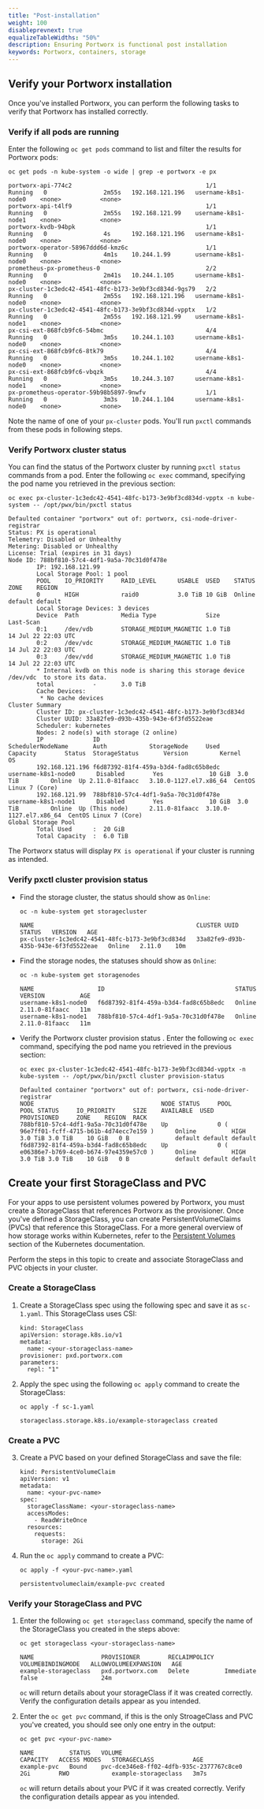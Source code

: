 ```yaml
---
title: "Post-installation"
weight: 100
disableprevnext: true
equalizeTableWidths: "50%"
description: Ensuring Portworx is functional post installation
keywords: Portworx, containers, storage
---
```


## Verify your Portworx installation 

Once you've installed Portworx, you can perform the following tasks to verify that Portworx has installed correctly. 

### Verify if all pods are running

Enter the following `oc get pods` command to list and filter the results for Portworx pods:

```text 
oc get pods -n kube-system -o wide | grep -e portworx -e px
```

```output
portworx-api-774c2                                      1/1     Running   0                2m55s   192.168.121.196   username-k8s1-node0    <none>           <none>
portworx-api-t4lf9                                      1/1     Running   0                2m55s   192.168.121.99    username-k8s1-node1    <none>           <none>
portworx-kvdb-94bpk                                     1/1     Running   0                4s      192.168.121.196   username-k8s1-node0    <none>           <none>
portworx-operator-58967ddd6d-kmz6c                      1/1     Running   0                4m1s    10.244.1.99       username-k8s1-node0    <none>           <none>
prometheus-px-prometheus-0                              2/2     Running   0                2m41s   10.244.1.105      username-k8s1-node0    <none>           <none>
px-cluster-1c3edc42-4541-48fc-b173-3e9bf3cd834d-9gs79   2/2     Running   0                2m55s   192.168.121.196   username-k8s1-node0    <none>           <none>
px-cluster-1c3edc42-4541-48fc-b173-3e9bf3cd834d-vpptx   1/2     Running   0                2m55s   192.168.121.99    username-k8s1-node1    <none>           <none>
px-csi-ext-868fcb9fc6-54bmc                             4/4     Running   0                3m5s    10.244.1.103      username-k8s1-node0    <none>           <none>
px-csi-ext-868fcb9fc6-8tk79                             4/4     Running   0                3m5s    10.244.1.102      username-k8s1-node0    <none>           <none>
px-csi-ext-868fcb9fc6-vbqzk                             4/4     Running   0                3m5s    10.244.3.107      username-k8s1-node1    <none>           <none>
px-prometheus-operator-59b98b5897-9nwfv                 1/1     Running   0                3m3s    10.244.1.104      username-k8s1-node0    <none>           <none>
```

Note the name of one of your `px-cluster` pods. You'll run `pxctl` commands from these pods in following steps. 

### Verify Portworx cluster status

You can find the status of the Portworx cluster by running `pxctl status` commands from a pod. Enter the following `oc exec` command, specifying the pod name you retrieved in the previous section:

```text
oc exec px-cluster-1c3edc42-4541-48fc-b173-3e9bf3cd834d-vpptx -n kube-system -- /opt/pwx/bin/pxctl status
```
```output
Defaulted container "portworx" out of: portworx, csi-node-driver-registrar
Status: PX is operational
Telemetry: Disabled or Unhealthy
Metering: Disabled or Unhealthy
License: Trial (expires in 31 days)
Node ID: 788bf810-57c4-4df1-9a5a-70c31d0f478e
        IP: 192.168.121.99 
        Local Storage Pool: 1 pool
        POOL    IO_PRIORITY     RAID_LEVEL      USABLE  USED    STATUS  ZONE    REGION
        0       HIGH            raid0           3.0 TiB 10 GiB  Online  default default
        Local Storage Devices: 3 devices
        Device  Path            Media Type              Size            Last-Scan
        0:1     /dev/vdb        STORAGE_MEDIUM_MAGNETIC 1.0 TiB         14 Jul 22 22:03 UTC
        0:2     /dev/vdc        STORAGE_MEDIUM_MAGNETIC 1.0 TiB         14 Jul 22 22:03 UTC
        0:3     /dev/vdd        STORAGE_MEDIUM_MAGNETIC 1.0 TiB         14 Jul 22 22:03 UTC
        * Internal kvdb on this node is sharing this storage device /dev/vdc  to store its data.
        total           -       3.0 TiB
        Cache Devices:
         * No cache devices
Cluster Summary
        Cluster ID: px-cluster-1c3edc42-4541-48fc-b173-3e9bf3cd834d
        Cluster UUID: 33a82fe9-d93b-435b-943e-6f3fd5522eae
        Scheduler: kubernetes
        Nodes: 2 node(s) with storage (2 online)
        IP              ID                                      SchedulerNodeName       Auth            StorageNode     Used    Capacity        Status  StorageStatus       Version         Kernel                  OS
        192.168.121.196 f6d87392-81f4-459a-b3d4-fad8c65b8edc    username-k8s1-node0      Disabled        Yes             10 GiB  3.0 TiB         Online  Up 2.11.0-81faacc   3.10.0-1127.el7.x86_64  CentOS Linux 7 (Core)
        192.168.121.99  788bf810-57c4-4df1-9a5a-70c31d0f478e    username-k8s1-node1      Disabled        Yes             10 GiB  3.0 TiB         Online  Up (This node)      2.11.0-81faacc  3.10.0-1127.el7.x86_64  CentOS Linux 7 (Core)
Global Storage Pool
        Total Used      :  20 GiB
        Total Capacity  :  6.0 TiB
```

The Portworx status will display `PX is operational` if your cluster is running as intended. 

<!-- I'd love to give them a list of things to review here. What's important?

* look for warnings, if any
* Status: PX is operational
 
-->
### Verify pxctl cluster provision status

* Find the storage cluster, the status should show as `Online`:

    ```text
    oc -n kube-system get storagecluster
    ```
    ```output
    NAME                                              CLUSTER UUID                           STATUS   VERSION   AGE
    px-cluster-1c3edc42-4541-48fc-b173-3e9bf3cd834d   33a82fe9-d93b-435b-943e-6f3fd5522eae   Online   2.11.0    10m
    ```

* Find the storage nodes, the statuses should show as `Online`:

    ```text
    oc -n kube-system get storagenodes
    ```

    ```output
    NAME                  ID                                     STATUS   VERSION          AGE
    username-k8s1-node0   f6d87392-81f4-459a-b3d4-fad8c65b8edc   Online   2.11.0-81faacc   11m
    username-k8s1-node1   788bf810-57c4-4df1-9a5a-70c31d0f478e   Online   2.11.0-81faacc   11m
    ```       

* Verify the Portworx cluster provision status <!-- What's the success condition here?-->. Enter the following `oc exec` command, specifying the pod name you retrieved in the previous section:

    ```text
    oc exec px-cluster-1c3edc42-4541-48fc-b173-3e9bf3cd834d-vpptx -n kube-system -- /opt/pwx/bin/pxctl cluster provision-status
    ```

    ```output
    Defaulted container "portworx" out of: portworx, csi-node-driver-registrar
    NODE                                    NODE STATUS     POOL                                            POOL STATUS     IO_PRIORITY     SIZE    AVAILABLE  USED     PROVISIONED     ZONE    REGION  RACK
    788bf810-57c4-4df1-9a5a-70c31d0f478e    Up              0 ( 96e7ff01-fcff-4715-b61b-4d74ecc7e159 )      Online          HIGH            3.0 TiB 3.0 TiB    10 GiB   0 B             default default default
    f6d87392-81f4-459a-b3d4-fad8c65b8edc    Up              0 ( e06386e7-b769-4ce0-b674-97e4359e57c0 )      Online          HIGH            3.0 TiB 3.0 TiB    10 GiB   0 B             default default default
    ```

## Create your first StorageClass and PVC

For your apps to use persistent volumes powered by Portworx, you must create a StorageClass that references Portworx as the provisioner. Once you've defined a StorageClass, you can create PersistentVolumeClaims (PVCs) that reference this StorageClass. For a more general overview of how storage works within Kubernetes, refer to the [Persistent Volumes](https://kubernetes.io/docs/concepts/storage/persistent-volumes/) section of the Kubernetes documentation. 

Perform the steps in this topic to create and associate StorageClass and PVC objects in your cluster.

### Create a StorageClass

1. Create a StorageClass spec using the following spec and save it as `sc-1.yaml`. This StorageClass uses CSI:

    ```text 
    kind: StorageClass
    apiVersion: storage.k8s.io/v1
    metadata:
      name: <your-storageclass-name>
    provisioner: pxd.portworx.com
    parameters:
      repl: "1"
    ```

2. Apply the spec using the following `oc apply` command to create the StorageClass:

    ```text
    oc apply -f sc-1.yaml
    ```
    ```output
    storageclass.storage.k8s.io/example-storageclass created
    ```

### Create a PVC

3. Create a PVC based on your defined StorageClass and save the file:

    ```text
    kind: PersistentVolumeClaim
    apiVersion: v1
    metadata:
      name: <your-pvc-name>
    spec:
      storageClassName: <your-storageclass-name>
      accessModes:
        - ReadWriteOnce
      resources:
        requests:
          storage: 2Gi
    ```

4. Run the `oc apply` command to create a PVC:

    ```text
    oc apply -f <your-pvc-name>.yaml
    ```
    ```output
    persistentvolumeclaim/example-pvc created
    ```

### Verify your StorageClass and PVC

1. Enter the following `oc get storageclass` command, specify the name of the StorageClass you created in the steps above:

    ```text
    oc get storageclass <your-storageclass-name>
    ```
    ```output
    NAME                   PROVISIONER        RECLAIMPOLICY   VOLUMEBINDINGMODE   ALLOWVOLUMEEXPANSION   AGE
    example-storageclass   pxd.portworx.com   Delete          Immediate           false                  24m
    ```

    `oc` will return details about your storageClass if it was created correctly. Verify the configuration details appear as you intended. 

2. Enter the `oc get pvc` command, if this is the only StroageClass and PVC you've created, you should see only one entry in the output:

    ```text
    oc get pvc <your-pvc-name>
    ```
    ```output
    NAME          STATUS   VOLUME                                     CAPACITY   ACCESS MODES   STORAGECLASS           AGE
    example-pvc   Bound    pvc-dce346e8-ff02-4dfb-935c-2377767c8ce0   2Gi        RWO            example-storageclass   3m7s
    ```

    `oc` will return details about your PVC if it was created correctly. Verify the configuration details appear as you intended. 


<!-- 
## Monitor your Portworx cluster 

You can use the following technologies to monitor your Portworx cluster:

* Prometheus to collect data
* Alertmanager to provide notifications
* Grafana to visualize your data

### Verify monitoring using Prometheus

You can monitor your Portworx cluster using Prometheus. Portworx deploys Prometheus by default, but you can verify the deployment:

1. Verify that Prometheus pods are running by entering the following `oc get pods` command:

    ```text 
    oc get pods -A | grep -i prometheus
    ```
    ```output
    kube-system   prometheus-px-prometheus-0                              2/2     Running            0                59m
    kube-system   px-prometheus-operator-59b98b5897-9nwfv                 1/1     Running            0                60m
    ```

2. Verify that the Prometheus `px-prometheus` and `prometheus operated` services exist by entering the following `oc get service` command:

    ```text 
    oc -n kube-system get service | grep -i prometheus
    ```
    ```output
    prometheus-operated         ClusterIP   None             <none>        9090/TCP                       63m
    px-prometheus               ClusterIP   10.99.61.133     <none>        9090/TCP                       63m
    ```
### Set up Alertmanager

Prometheus Alertmanager handles alerts sent from the Prometheus server based on rules you set. If any Prometheus rule is triggered, Alertmanager sends a corresponding notification to the specified receivers. You can configure these receivers using an Alertmanager config file. Perform the following steps to configure and enable Alertmanager: 

1. Create a valid [Alertmanager configuration](https://prometheus.io/docs/alerting/latest/configuration/) file and name it `alertmanager.yaml`.

1. Create a secret called `alertmanager-portworx` in the same namespace as your StorageCluster object:

    ```text
    oc -n kube-system create secret generic alertmanager-portworx --from-file=alertmanager.yaml=alertmanager.yaml
    ```

2. Edit your StorageCluster object to enable Alertmanager:

    ```text
    apiVersion: core.libopenstorage.org/v1
    kind: StorageCluster
    metadata:
      name: portworx
      namespace: kube-system
    monitoring:
        prometheus:
          enabled: true
          exportMetrics: true
          alertManager:
            enabled: true
    ```

3. Access Alertmanager by setting up port forwarding and browsing to the specified port. In this example, port forwarding is provided for ease of access to the Alertmanager service from the node IP using the port 9093:

    ```text 
    oc -n kube-system port-forward service/alertmanager-portworx 9093:9093
    ```

    The following is a sample for Alertmanager, the settings used in your environment may be different:

    ```text
    global:
      # The smarthost and SMTP sender used for mail notifications.
      smtp_smarthost: 'smtp.gmail.com:587'
      smtp_from: 'abc@test.com'
      smtp_auth_username: "abc@test.com"
      smtp_auth_password: 'xyxsy'
    route:
      group_by: [Alertname]
      # Send all notifications to me.
      receiver: email-me
    receivers:
    - name: email-me
      email_configs:
      - to: abc@test.com
        from: abc@test.com
        smarthost: smtp.gmail.com:587
        auth_username: "abc@test.com"
        auth_identity: "abc@test.com"
        auth_password: "abc@test.com"
    ```

{{<info>}}
**NOTE:** PX-Central on-premises includes Grafana and Portworx dashboards natively, which you can use to monitor your Portworx cluster. Refer to the [PX-Central documentation](https://central.docs.portworx.com/) for further details.
{{</info>}}

### Configure Grafana

You can connect to Prometheus using Grafana to visualize your data. 

1. Enter the following `curl` commands to download the Grafana dashboard and datasource configuration files:

    ```text 
    curl -O https://docs.portworx.com/samples/k8s/pxc/grafana-dashboard-config.yaml
    ```
    ```output
    % Total    % Received % Xferd  Average Speed   Time    Time     Time  Current
                                    Dload  Upload   Total   Spent    Left  Speed
    100   211  100   211    0     0    596      0 --:--:-- --:--:-- --:--:--   596
    ```

    ```text 
    curl -O https://docs.portworx.com/samples/k8s/pxc/grafana-datasource.yaml
    ```
    ```output
    % Total    % Received % Xferd  Average Speed   Time    Time     Time  Current
                                    Dload  Upload   Total   Spent    Left  Speed
    100  1625  100  1625    0     0   4456      0 --:--:-- --:--:-- --:--:--  4464
    ```

2. Create a configmap for the dashboard and data source.
    
    ```text 
    oc -n kube-system create configmap grafana-dashboard-config --from-file=grafana-dashboard-config.yaml
    ```
    ```text
    oc -n kube-system create configmap grafana-source-config --from-file=grafana-datasource.yaml
    ```

3. Download and install Grafana templates using the followin `curl` and `oc` commands:

    ```text
    curl "https://docs.portworx.com/samples/k8s/pxc/portworx-cluster-dashboard.json" -o portworx-cluster-dashboard.json && \
    curl "https://docs.portworx.com/samples/k8s/pxc/portworx-node-dashboard.json" -o portworx-node-dashboard.json && \
    curl "https://docs.portworx.com/samples/k8s/pxc/portworx-volume-dashboard.json" -o portworx-volume-dashboard.json && \
    curl "https://docs.portworx.com/samples/k8s/pxc/portworx-performance-dashboard.json" -o portworx-performance-dashboard.json && \
    curl "https://docs.portworx.com/samples/k8s/pxc/portworx-etcd-dashboard.json" -o portworx-etcd-dashboard.json && \
    ```

    ```text
    oc -n kube-system create configmap grafana-dashboards \
    --from-file=portworx-cluster-dashboard.json \
    --from-file=portworx-performance-dashboard.json \
    --from-file=portworx-node-dashboard.json \
    --from-file=portworx-volume-dashboard.json \
    --from-file=portworx-etcd-dashboard.json 
    ```

4. Enter the following `oc apply` command to download and install Grafana YAML file:

    ```text 
    oc apply -f https://docs.portworx.com/samples/k8s/pxc/grafana.yaml
    ```

5. Edit services to access Prometheus and Grafana through Node Port. You can also use Load Balancer.

    * Login to Grafana using the following credentials:
    
        *Grafana login / password : admin / prom-operator*

    * Run the following command to edit services.

        ```text
        oc -n kube-system edit service px-prometheus
        ```

        ```output
        spec:
        clusterIP: 10.109.79.109
        clusterIPs:
        - 10.109.79.109
        internalTrafficPolicy: Cluster
        ipFamilies:
        - IPv4
        ipFamilyPolicy: SingleStack
        ports:
        - name: web
            port: 9090
            protocol: TCP
            targetPort: 9090
        selector:
            prometheus: px-prometheus
        sessionAffinity: None
        type: NodePort
        status:
        loadBalancer: {}
        ```
6. List where the Grafana service is running.

    ```text 
    oc get service -n kube-system grafana
    ```

    ```output
    NAME      TYPE        CLUSTER-IP      EXTERNAL-IP   PORT(S)    AGE
    grafana   ClusterIP   10.111.67.112   <none>        3000/TCP   16s
    ```

7. Change “type” under spec to `NodePort`

    ``` text
    oc edit service grafana -n kube-system
    service/grafana edited
    ```

    ```text
    oc get service -n kube-system grafana
    ```

    ```output
    NAME      TYPE       CLUSTER-IP      EXTERNAL-IP   PORT(S)          AGE
    grafana   NodePort   10.111.67.112   <none>        3000:31507/TCP   65s
    ```

8. Run the following command to list the nodes in your cluster. Note any worker node IP address for future reference.

    ```text 
    oc get nodes -o wide
    ```

    ```output
    NAME       STATUS   ROLES                  AGE   VERSION   INTERNAL-IP    EXTERNAL-IP   OS-IMAGE                KERNEL-VERSION                CONTAINER-RUNTIME
    master-4   Ready    control-plane,master   60d   v1.22.8   10.13.21.155   <none>        CentOS Linux 7 (Core)   3.10.0-1160.45.1.el7.x86_64   docker://1.13.1
    node-4-1   Ready    <none>                 60d   v1.22.8   10.13.21.142   <none>        CentOS Linux 7 (Core)   3.10.0-1160.45.1.el7.x86_64   docker://1.13.1
    node-4-2   Ready    <none>                 60d   v1.22.8   10.13.21.31    <none>        CentOS Linux 7 (Core)   3.10.0-1160.45.1.el7.x86_64   docker://1.13.1
    node-4-3   Ready    <none>                 60d   v1.22.8   10.13.21.4     <none>        CentOS Linux 7 (Core)   3.10.0-1160.45.1.el7.x86_64   docker://1.13.1
    node-4-4   Ready    <none>                 60d   v1.22.8   10.13.21.95    <none>        CentOS Linux 7 (Core)   3.10.0-1160.45.1.el7.x86_64   docker://1.13.1
    node-4-5   Ready    <none>                 60d   v1.22.8   10.13.21.68    <none>        CentOS Linux 7 (Core)   3.10.0-1160.45.1.el7.x86_64   docker://1.13.1
    node-4-6   Ready    <none>                 60d   v1.22.8   10.13.21.58    <none>        CentOS Linux 7 (Core)   3.10.0-1160.45.1.el7.x86_64   docker://1.13.1
    ```

9. Navigate to Grafana by specifying your worker IP address and the 31507 port:

    ![Grafana Welcome screen](/img/Post-installation/image2.png)
    
10. Enter the default credentials to login:

    * **login:**  `admin`
    * **password:** `admin`

-->